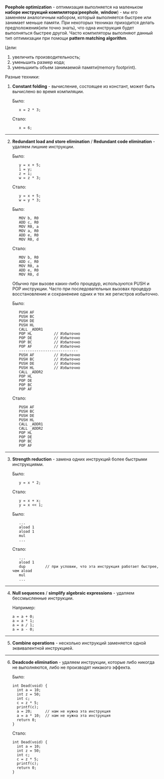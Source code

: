 **Peephole optimization** - оптимизация выполняется на маленьком **наборе инструкций компилятора**(**peephole**, **window**) - мы его заменяем аналогичным набором, который выполняется быстрее или занимает меньше памяти. При некоторых техниках приходится делать предположения(или точно знать), что одна инструкция будет выполняться быстрее другой. Часто компиляторы выполняют данный тип оптимизации при помощи **pattern matching algorithm**.

Цели:
1) увеличить производительность;
2) уменьшить размер кода;
3) уменьшиить объем занимаемой памяти(memory footprint).

Разные техники:

1) **Constant folding** - вычисление, состоящее из констант, может быть вычислено во время компиляции.

   Было:
   ```
      x = 2 * 3;
   ```
   
   Стало:
   ```
      x = 6;
   ```
---------------------------------------------------------------------------------------------------------

2) **Redundant load and store elimination** / **Redundant code elimination** - удаляем лишние инструкции.

   Было:
   ```
      y = x + 5;
      i = y;
      z = i;
      w = z * 3;
   ```

   Стало:
   ```
      y = x + 5;
      w = y * 3;
   ```

   Было:
   ```
      MOV b, R0
      ADD c, R0
      MOV R0, a
      MOV a, R0
      ADD e, R0
      MOV R0, d
   ```

   Стало:
   ```
      MOV b, R0
      ADD c, R0
      MOV R0, a
      ADD e, R0
      MOV R0, d
   ```

   Обычно при вызове каких-либо процедур, используются PUSH и POP инструкции. Часто при последовательных вызовах процедур восстановление и сохраненеие одних и тех же регистров избыточно.

   Было:
   ```
      PUSH AF
      PUSH BC
      PUSH DE
      PUSH HL
      CALL _ADDR1
      POP HL          // Избыточно
      POP DE          // Избыточно
      POP BC          // Избыточно
      POP AF          // Избыточно
      ---------------------------
      PUSH AF         // Избыточно
      PUSH BC         // Избыточно
      PUSH DE         // Избыточно
      PUSH HL         // Избыточно
      CALL _ADDR2
      POP HL
      POP DE
      POP BC
      POP AF
   ```

   Стало:
   ```
      PUSH AF
      PUSH BC
      PUSH DE
      PUSH HL
      CALL _ADDR1
      CALL _ADDR2
      POP HL
      POP DE
      POP BC
      POP AF
   ```
---------------------------------------------------------------------------------------------------------

3) **Strength reduction** - замена одних инструкций более быстрыми инструкциями.

   Было:
   ```
      y = x * 2;
   ```

   Стало:
   ```
      y = x + x;
      y = x << 1;
   ```

   Было:
   ```
      ...
      aload 1
      aload 1
      mul
      ...
   ```

   Стало:
   ```
      ...
      aload 1
      dup         // при условии, что эта инструкция работает быстрее, чем aload
      mul
      ...
   ```
   
---------------------------------------------------------------------------------------------------------

4) **Null sequences** / **simplify algebraic expressions** - удаляем бессмысленные инструкции.

   Например:
     ```
     a = a + 0;
     a = a * 1;
     a = a / 1;
     a = a - 0;
     ```
---------------------------------------------------------------------------------------------------------

5) **Combine operations** - несколько инструкций заменяется одной эквивалентной инструкцией.

---------------------------------------------------------------------------------------------------------

6) **Deadcode elimination** - удаляем инструкции, которые либо никогда не выполняются, либо не производят никакого эффекта.

   Было:
     ```
     int Dead(void) {
       int a = 10;
       int z = 50;
       int c;
       c = z * 5;
       printf(c);
       a = 20;      // нам не нужна эта инструкция
       a = a * 10;  // нам не нужна эта инструкция
       return 0;
     }
     ```
   
   Стало:
     ```
     int Dead(void) {
       int a = 10;
       int z = 50;
       int c;
       c = z * 5;
       printf(c);
       return 0;
     }
     ```
     
   
